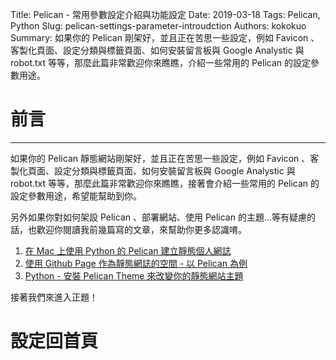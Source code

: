 Title: Pelican - 常用參數設定介紹與功能設定
Date: 2019-03-18
Tags: Pelican, Python
Slug: pelican-settings-parameter-introudction
Authors: kokokuo
Summary: 如果你的 Pelican 剛架好，並且正在苦思一些設定，例如 Favicon 、客製化頁面、設定分類與標籤頁面、如何安裝留言板與 Google Analystic 與 robot.txt 等等，那麼此篇非常歡迎你來瞧瞧，介紹一些常用的 Pelican 的設定參數用途。

# 前言
---
如果你的 Pelican 靜態網站剛架好，並且正在苦思一些設定，例如 Favicon 、客製化頁面、設定分類與標籤頁面、如何安裝留言板與 Google Analystic 與 robot.txt 等等，那麼此篇非常歡迎你來瞧瞧，接著會介紹一些常用的 Pelican 的設定參數用途，希望能幫助到你。

另外如果你對如何架設 Pelican 、部署網站、使用 Pelican 的主題...等有疑慮的話，也歡迎你閱讀我前幾篇寫的文章，來幫助你更多認識唷。

1. [在 Mac 上使用 Python 的 Pelican 建立靜態個人網誌]({filename}/posts/20190113-mac-using-pelican-build-static-website.md)
2. [使用 Github Page 作為靜態網誌的空間 - 以 Pelican 為例]({filename}/posts/20190205-deploy-pelican-static-website-to-github-page.md)
3. [Python - 安裝 Pelican Theme 來改變你的靜態網站主題]({filename}/posts/20190315-install-pelican-theme.md)

接著我們來進入正題！

# 設定回首頁